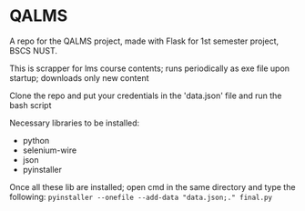 # QALMS
A repo for the QALMS project, made with Flask for 1st semester project, BSCS NUST.

This is scrapper for lms course contents; runs periodically as exe file upon startup; downloads only new content

Clone the repo and put your credentials in the 'data.json' file and run the bash script

Necessary libraries to be installed:
- python 
- selenium-wire
- json
- pyinstaller

Once all these lib are installed; open cmd in the same directory and type the following:
```pyinstaller --onefile --add-data "data.json;." final.py```
